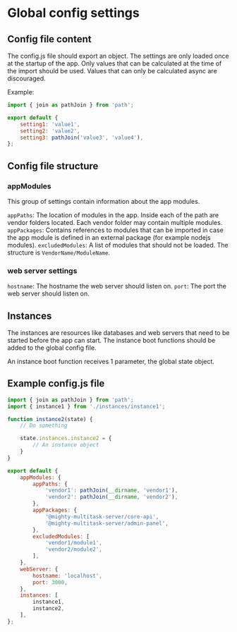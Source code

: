 # Global config settings

## Config file content
The config.js file should export an object. The settings are only loaded once at the startup of the app.
Only values that can be calculated at the time of the import should be used.
Values that can only be calculated async are discouraged.

Example:
```js
import { join as pathJoin } from 'path';

export default {
    setting1: 'value1',
    setting2: 'value2',
    setting3: pathJoin('value3', 'value4'),
};
```

## Config file structure

### appModules

This group of settings contain information about the app modules.

`appPaths`: The location of modules in the app. Inside each of the path are vendor folders located.
            Each vendor folder may contain multiple modules.
`appPackages`: Contains references to modules that can be imported in case the app module is defined in an external package (for example nodejs modules).
`excludedModules`: A list of modules that should not be loaded. The structure is `VendorName/ModuleName`.

### web server settings

`hostname`: The hostname the web server should listen on.
`port`: The port the web server should listen on.

## Instances

The instances are resources like databases and web servers that need to be started before the app can start. The instance boot functions should be added to the global config file.

An instance boot function receives 1 parameter, the global state object.

## Example config.js file
```js
import { join as pathJoin } from 'path';
import { instance1 } from './instances/instance1';

function instance2(state) {
    // Do something

    state.instances.instance2 = {
        // An instance object
    }
}

export default {
    appModules: {
        appPaths: {
            'vendor1': pathJoin(__dirname, 'vendor1'),
            'vendor2': pathJoin(__dirname, 'vendor2'),
        },
        appPackages: {
            '@mighty-multitask-server/core-api',
            '@mighty-multitask-server/admin-panel',
        },
        excludedModules: [
            'vendor1/module1',
            'vendor2/module2',
        ],
    },
    webServer: {
        hostname: 'localhost',
        port: 3000,
    },
    instances: [
        instance1,
        instance2,
    ],
};